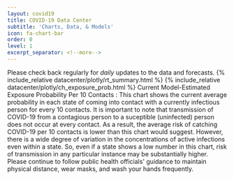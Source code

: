 ```yaml
---
layout: covid19
title: COVID-19 Data Center
subtitle: 'Charts, Data, & Models'
icon: fa-chart-bar
order: 0
level: 1
excerpt_separator: <!--more-->
---
```

Please check back regularly for *daily* updates to the data and forecasts.
{% include_relative datacenter/plotly/rt_summary.html %}
{% include_relative datacenter/plotly/ch_exposure_prob.html %} 
Current Model-Estimated Exposure Probability Per 10 Contacts
: This chart shows the current average probability in each state of coming into contact with a currently infectious person for every 10 contacts. It is important to note that transmission of COVID-19 from a contagious person to a suceptible (uninfected) person does not occur at every contact. As a result, the average risk of catching COVID-19 per 10 contacts is lower than this chart would suggest. However, there is a wide degree of variation in the concentrations of active infections even within a state. So, even if a state shows a low number in this chart, risk of transmission in any particular instance may be substantially higher. Please continue to follow public health officials' guidance to maintain physical distance, wear masks, and wash your hands frequently.  
<!--more-->

